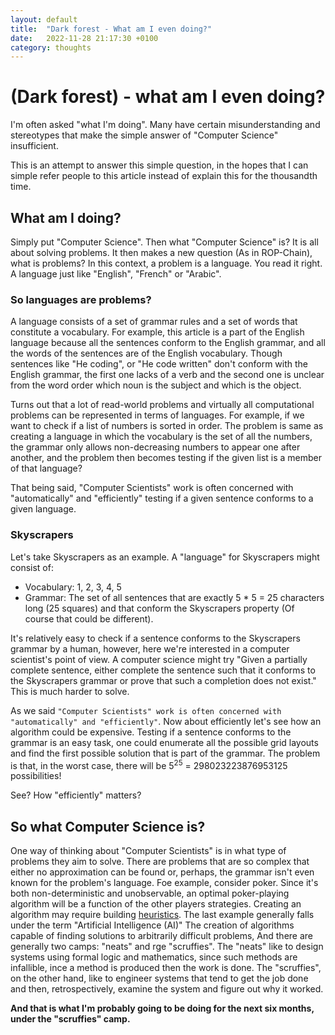 ```yaml
---
layout: default
title:  "Dark forest - What am I even doing?"
date:   2022-11-28 21:17:30 +0100
category: thoughts
---
```


# (Dark forest) - what am I even doing?

I'm often asked "what I'm doing". Many have certain misunderstanding and stereotypes that make the simple answer of
"Computer Science" insufficient.

This is an attempt to answer this simple question, in the hopes that I can simple refer people to this article 
instead of explain this for the thousandth time.

## What am I doing?

Simply put "Computer Science". Then what "Computer Science" is? It is all about solving problems.
It then makes a new question (As in ROP-Chain), what is problems? In this context, a problem is a language. You read it right.
A language just like "English", "French" or "Arabic".

### So languages are problems?

A language consists of a set of grammar rules and a set of words that constitute a vocabulary. For example, this article
is a part of the English language because all the sentences conform to the English grammar, and all the words of
the sentences are of the English vocabulary. Though sentences like "He coding", or "He code written" don't conform with
the English grammar, the first one lacks of a verb and the second one is unclear from the word order which noun is the
subject and which is the object.

Turns out that a lot of read-world problems and virtually all computational problems can be represented in terms of languages.
For example, if we want to check if a list of numbers is sorted in order. The problem is same as creating a language in which
the vocabulary is the set of all the numbers, the grammar only allows non-decreasing numbers to appear one after another,
and the problem then becomes testing if the given list is a member of that language?

That being said, "Computer Scientists" work is often concerned with "automatically" and "efficiently" testing if a given
sentence conforms to a given language.

### Skyscrapers

Let's take Skyscrapers as an example. A "language" for Skyscrapers might consist of:
- Vocabulary: 1, 2, 3, 4, 5
- Grammar: The set of all sentences that are exactly 5 * 5 = 25 characters long (25 squares) and that conform the 
  Skyscrapers property (Of course that could be different).

It's relatively easy to check if a sentence conforms to the Skyscrapers grammar by a human, however, here we're interested
in a computer scientist's point of view. A computer science might try "Given a partially complete sentence, either complete
the sentence such that it conforms to the Skyscrapers grammar or prove that such a completion does not exist."
This is much harder to solve.

As we said `"Computer Scientists" work is often concerned with "automatically" and "efficiently"`. Now about efficiently
let's see how an algorithm could be expensive. Testing if a sentence conforms to the grammar is an easy task, one could
enumerate all the possible grid layouts and find the first possible solution that is part of the grammar. The problem is
that, in the worst case, there will be 5<sup>25</sup> = 298023223876953125 possibilities!

See? How "efficiently" matters?

## So what Computer Science is?

One way of thinking about "Computer Scientists" is in what type of problems they aim to solve.
There are problems that are so complex that either no approximation can be found or, perhaps, the grammar isn't even known
for the problem's language. Foe example, consider poker. Since it's both non-deterministic and unobservable, an optimal
poker-playing algorithm will be a function of the other players strategies. Creating an algorithm may require building 
[heuristics](https://en.wikipedia.org/wiki/Heuristic).
The last example generally falls under the term "Artificial Intelligence (AI)" The creation of algorithms capable of 
finding solutions to arbitrarily difficult problems, And there are generally two camps: "neats" and rge "scruffies".
The "neats" like to design systems using formal logic and mathematics, since such methods are infallible, ince a method
is produced then the work is done. The "scruffies", on the other hand, like to engineer systems that tend to get the job done
and then, retrospectively, examine the system and figure out why it worked.

**And that is what I'm probably going to be doing for the next six months, under the "scruffies" camp.**
